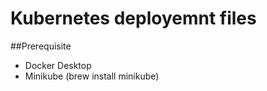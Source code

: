 # Kubernetes deployemnt files


##Prerequisite

- Docker Desktop
- Minikube (brew install minikube)

